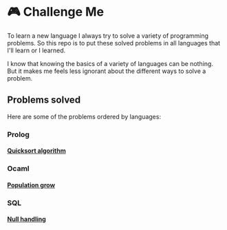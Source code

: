 # 🎮 Challenge Me

To learn a new language I always try to solve a variety of programming problems.
So this repo is to put these solved problems in all languages that I'll learn or I learned.

I know that knowing the basics of a variety of languages can be nothing.
But it makes me feels less ignorant about the different ways to solve a problem.

## Problems solved

Here are some of the problems ordered by languages:

### Prolog

#### [Quicksort algorithm](https://github.com/raulpy271/challengeMe/blob/main/prolog/quicksort.pl)

### Ocaml

#### [Population grow](https://github.com/raulpy271/challengeMe/blob/main/ocaml/growthOfPopulation.ml)

### SQL 

#### [Null handling](https://github.com/raulpy271/challengeMe/blob/main/sql/NullHandling.sql)
